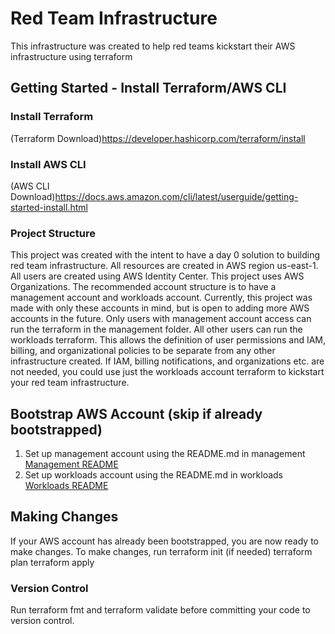 # Red Team Infrastructure

This infrastructure was created to help red teams kickstart their AWS infrastructure using terraform

## Getting Started - Install Terraform/AWS CLI

### Install Terraform

(Terraform Download)<https://developer.hashicorp.com/terraform/install>

### Install AWS CLI

(AWS CLI Download)<https://docs.aws.amazon.com/cli/latest/userguide/getting-started-install.html>

### Project Structure

This project was created with the intent to have a day 0 solution to building red team infrastructure. All resources are created in AWS region us-east-1. All users are created using AWS Identity Center. This project uses AWS Organizations. The recommended account structure is to have a management account and workloads account. Currently, this project was made with only these accounts in mind, but is open to adding more AWS accounts in the future. Only users with management account access can run the terraform in the management folder. All other users can run the workloads terraform. This allows the definition of user permissions and IAM, billing, and organizational policies to be separate from any other infrastructure created. If IAM, billing notifications, and organizations etc. are not needed, you could use just the workloads account terraform to kickstart your red team infrastructure.

## Bootstrap AWS Account (skip if already bootstrapped)

1. Set up management account using the README.md in management [Management README](management/README.md)
2. Set up workloads account using the README.md in workloads [Workloads README](workloads/README.md)

## Making Changes

If your AWS account has already been bootstrapped, you are now ready to make changes.
To make changes, run
terraform init (if needed)
terraform plan
terraform apply

### Version Control

Run terraform fmt and terraform validate before committing your code to version control.
